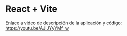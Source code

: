 # React + Vite

Enlace a video de descripción de la aplicación y código: https://youtu.be/AJiJYyYMf_w






